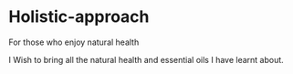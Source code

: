 # Holistic-approach
For those who enjoy natural health

I Wish to bring all the natural health and essential oils I have learnt about.
